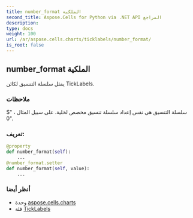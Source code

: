 ```yaml
---
title: number_format الملكية
second_title: Aspose.Cells for Python via .NET API المراجع
description:
type: docs
weight: 100
url: /ar/aspose.cells.charts/ticklabels/number_format/
is_root: false
---
```

##  number_format الملكية

يمثل سلسلة التنسيق لكائن TickLabels.

###  ملاحظات

سلسلة التنسيق هي نفس إعداد سلسلة تنسيق مخصص لخلية. على سبيل المثال ، "$ 0".
###  تعريف:
```python
@property
def number_format(self):
    ...
@number_format.setter
def number_format(self, value):
    ...
```

###  أنظر أيضا
* وحدة [aspose.cells.charts](../../)
* فئة [TickLabels](/cells/python-net/ar/aspose.cells.charts/ticklabels)

